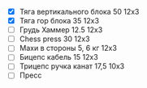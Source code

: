 - [x] Тяга вертикального блока 50 12x3
- [x] Тяга гор блока 35 12x3
- [ ] Грудь Хаммер 12.5 12x3
- [ ] Chess press 30 12x3
- [ ] Махи в стороны 5, 6 кг 12х3
- [ ] Бицепс кабель 15 12х3
- [ ] Трицепс ручка канат 17,5 10х3
- [ ] Пресс